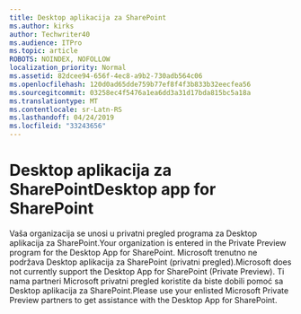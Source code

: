 ```yaml
---
title: Desktop aplikacija za SharePoint
ms.author: kirks
author: Techwriter40
ms.audience: ITPro
ms.topic: article
ROBOTS: NOINDEX, NOFOLLOW
localization_priority: Normal
ms.assetid: 82dcee94-656f-4ec8-a9b2-730adb564c06
ms.openlocfilehash: 120d0ad65dde759b77ef8f4f3b833b32eecfea56
ms.sourcegitcommit: 03258ec4f5476a1ea6dd3a31d17bda815bc5a18a
ms.translationtype: MT
ms.contentlocale: sr-Latn-RS
ms.lasthandoff: 04/24/2019
ms.locfileid: "33243656"
---
```

# <a name="desktop-app-for-sharepoint"></a><span data-ttu-id="115a7-102">Desktop aplikacija za SharePoint</span><span class="sxs-lookup"><span data-stu-id="115a7-102">Desktop app for SharePoint</span></span>

<span data-ttu-id="115a7-103">Vaša organizacija se unosi u privatni pregled programa za Desktop aplikacija za SharePoint.</span><span class="sxs-lookup"><span data-stu-id="115a7-103">Your organization is entered in the Private Preview program for the Desktop App for SharePoint.</span></span> <span data-ttu-id="115a7-104">Microsoft trenutno ne podržava Desktop aplikacija za SharePoint (privatni pregled).</span><span class="sxs-lookup"><span data-stu-id="115a7-104">Microsoft does not currently support the Desktop App for SharePoint (Private Preview).</span></span> <span data-ttu-id="115a7-105">Ti nama partneri Microsoft privatni pregled koristite da biste dobili pomoć sa Desktop aplikacija za SharePoint.</span><span class="sxs-lookup"><span data-stu-id="115a7-105">Please use your enlisted Microsoft Private Preview partners to get assistance with the Desktop App for SharePoint.</span></span>
